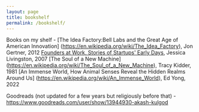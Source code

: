 ```yaml
---
layout: page
title: bookshelf
permalink: /bookshelf/
---
```


Books on my shelf -
[The Idea Factory:Bell Labs and the Great Age of American Innovation] (https://en.wikipedia.org/wiki/The_Idea_Factory), Jon Gertner, 2012
[Founders at Work, Stories of Startups' Early Days](https://en.wikipedia.org/wiki/Founders_at_Work), Jessica Livingston, 2007
[The Soul of a New Machine] (https://en.wikipedia.org/wiki/The_Soul_of_a_New_Machine), Tracy Kidder, 1981
[An Immense World, How Animal Senses Reveal the Hidden Realms Around Us] (https://en.wikipedia.org/wiki/An_Immense_World), Ed Yong, 2022

Goodreads (not updated for a few years but religiously before that) - https://www.goodreads.com/user/show/13944930-akash-kulgod
